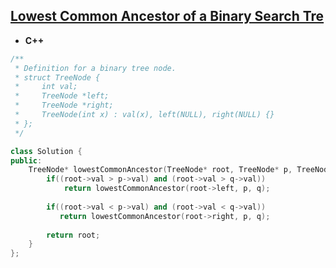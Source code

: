 ## [Lowest Common Ancestor of a Binary Search Tre](https://leetcode.com/problems/lowest-common-ancestor-of-a-binary-search-tree/)

* **C++**
```cpp
/**
 * Definition for a binary tree node.
 * struct TreeNode {
 *     int val;
 *     TreeNode *left;
 *     TreeNode *right;
 *     TreeNode(int x) : val(x), left(NULL), right(NULL) {}
 * };
 */

class Solution {
public:
    TreeNode* lowestCommonAncestor(TreeNode* root, TreeNode* p, TreeNode* q) {
        if((root->val > p->val) and (root->val > q->val))
            return lowestCommonAncestor(root->left, p, q);
        
        if((root->val < p->val) and (root->val < q->val))
           return lowestCommonAncestor(root->right, p, q);
           
        return root;
    }
};
```
